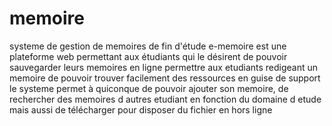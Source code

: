 # memoire
systeme de gestion de memoires de fin d'étude
e-memoire est une plateforme web permettant aux étudiants qui le désirent de pouvoir sauvegarder leurs memoires en ligne
permettre aux etudiants redigeant un memoire de pouvoir trouver facilement des ressources en guise de support
le systeme permet à quiconque de pouvoir ajouter son memoire, de rechercher des memoires d autres etudiant en fonction du domaine d etude mais aussi de télécharger pour disposer du fichier en hors ligne
